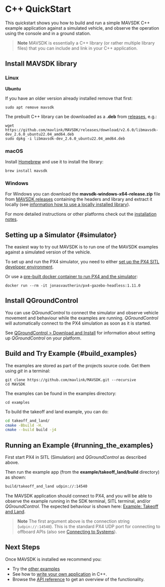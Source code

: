 # C++ QuickStart

This quickstart shows you how to build and run a simple MAVSDK C++ example application against a simulated vehicle, and observe the operation using the console and in a ground station.

> **Note** MAVSDK is essentially a C++ library (or rather multiple library files) that you can include and link in your C++ application.


## Install MAVSDK library

### Linux

**Ubuntu**

If you have an older version already installed remove that first:
```
sudo apt remove mavsdk
```

The prebuilt C++ library can be downloaded as a **.deb** from [releases](https://github.com/mavlink/MAVSDK/releases), e.g.:

```
wget https://github.com/mavlink/MAVSDK/releases/download/v2.6.0/libmavsdk-dev_2.6.0_ubuntu22.04_amd64.deb
sudo dpkg -i libmavsdk-dev_2.6.0_ubuntu22.04_amd64.deb
```

### macOS

Install [Homebrew](https://brew.sh/) and use it to install the library:
```
brew install mavsdk
```

### Windows

For Windows you can download the **mavsdk-windows-x64-release.zip** file from [MAVSDK releases](https://github.com/mavlink/MAVSDK/releases) containing the headers and library and extract it locally (see [information how to use a locally installed library](guide/toolchain.md#sdk_local_install)).

For more detailed instructions or other platforms check out the [installation notes](guide/installation.md).

## Setting up a Simulator {#simulator}

The easiest way to try out MAVSDK is to run one of the MAVSDK examples against a simulated version of the vehicle.

To set up and run the PX4 simulator, you need to either [set up the PX4 SITL developer environment](https://docs.px4.io/master/en/dev_setup/dev_env.html).

Or use a [pre-built docker container to run PX4 and the simulator](https://github.com/JonasVautherin/px4-gazebo-headless):
```
docker run --rm -it jonasvautherin/px4-gazebo-headless:1.11.0
```

## Install QGroundControl

You can use *QGroundControl* to connect the simulator and observe vehicle movement and behaviour while the examples are running.
*QGroundControl* will automatically connect to the PX4 simulation as soon as it is started.

See [QGroundControl > Download and Install](https://docs.qgroundcontrol.com/en/getting_started/download_and_install.html) for information about setting up *QGroundControl* on your platform.


## Build and Try Example {#build_examples}

The examples are stored as part of the projects source code.
Get them using *git* in a terminal:
```
git clone https://github.com/mavlink/MAVSDK.git --recursive
cd MAVSDK
```

The examples can be found in the examples directory:
```
cd examples
```

To build the takeoff and land example, you can do:

```sh
cd takeoff_and_land/
cmake -Bbuild -H.
cmake --build build -j4
```

## Running an Example {#running_the_examples}

First start PX4 in SITL (Simulation) and *QGroundControl* as described above.

Then run the example app (from the **example/takeoff_land/build** directory) as shown:
```sh
build/takeoff_and_land udpin://:14540
```

The MAVSDK application should connect to PX4, and you will be able to observe the example running in the SDK terminal, SITL terminal, and/or *QGroundControl*.
The expected behaviour is shown here: [Example: Takeoff and Land](examples/takeoff_and_land.md).

> **Note** The first argument above is the connection string (`udpin://:14540`).
  This is the standard PX4 UDP port for connecting to offboard APIs (also see [Connecting to Systems](guide/connections.md)).


## Next Steps

Once MAVSDK is installed we recommend you:
- Try the [other examples](examples/README.md)
- See how to [write your own application](guide/toolchain.md) in C++.
- Browse the [API reference](api_reference/README.md) to get an overview of the functionality.
